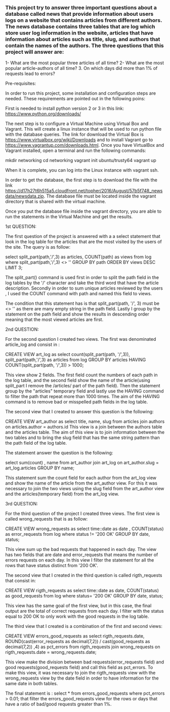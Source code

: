 ### This project try to answer three important questions about a database called news that provide information about users logs on a website that contains articles from different authors. The news database contains three tables that are log which store user log information in the website, articles that have information about articles such as title, slug,  and authors that contain the names of the authors. The three questions that this project will answer are: 

1- What are the most popular three articles of all time?
2- What are the most popular article-authors of all time?
3. On which days did more than 1% of requests lead to errors?

Pre-requisites: 

In order to run this project, some installation and configuration steps are needed. These requirements are pointed out in the following poins:

First is needed to install python version 2 or 3 in this link: https://www.python.org/downloads/

The next step is to configure a Virtual Machine using Virtual Box and Vagrant. This will create a linux instance that will be used to run python file with the database queries. The link for download the Virtual Box is https://www.virtualbox.org/wiki/Downloads and to install Vagrant go to https://www.vagrantup.com/downloads.html. Once you have VirtualBox and Vagrant installed, open a terminal and run the following commands:

mkdir networking
cd networking
vagrant init ubuntu/trusty64
vagrant up

When it is complete, you can log into the Linux instance with vagrant ssh.

In order to get the database, the first step is to download the file with the link https://d17h27t6h515a5.cloudfront.net/topher/2016/August/57b5f748_newsdata/newsdata.zip. The database file must be located inside the vagrant directory that is shared with the virtual machine.

Once you put the database file inside the vagrant directory, you are able to run the statements in the Virtual Machine and get the results.  

1st QUESTION: 

The first question of the project is answered with a a select statement that look in the log table for the articles that are the most visited by the users of the site. The query is as follow: 

  select split_part(path,'/',3) as articles, COUNT(path) as views from log where split_part(path,'/',3) <> '' GROUP BY path ORDER BY views DESC LIMIT 3;

  The split_part() command is used first in order to split the path field in the log tables by the '/' character and take the third word  that have the article description. Secondly in order to sum unique articles reviewed by the users , I used the COUNT command with path and named this field to views. 

  The condition that this statement has is that split_part(path, '/', 3) must be <> '' as there are many empty string in the path field. Lastly I group by the statement on the path field and show the results in descending order meaning that the most viewed articles are first. 

2nd QUESTION: 

For the second question I created two views. The first was denominated article_log and consist in : 

CREATE VIEW art_log as select count(split_part(path, '/',3)), split_part(path,'/',3) as articles from log GROUP BY articles HAVING COUNT(split_part(path, '/',3)) > 1000;
 
This view show 2 fields. The first field count the numbers of each path in the log table, and the second field show the name of the article(using split_part I remove the /articles/ part of the path field). Then the statement group by the "articles" temporary field and lastly use the HAVING command to filter the path that repeat more than 1000 times. The aim of the HAVING command is to remove bad or misspelled path fields in the log table.

The second view that I created to answer this question is the following:

CREATE VIEW art_author as select title, name, slug from articles join authors on articles.author = authors.id 
This view is a join between the authors table and the articles table. The aim of this view is to join information between the two tables and to bring the slug field that has the same string pattern than the path field of the log table.


The statement answer the question is the following: 

select sum(count) , name from art_author join art_log on art_author.slug = art_log.articles GROUP BY name;

This statement sum the count field for each author from the art_log view and show the name of the article from the art_author view. For this it was necessary to join the two views using the slug field from the art_author view and the articles(temporary field) from the art_log view.


3rd QUESTION: 

For the third question of the project I created three views. The first view is called wrong_requests that is as follow: 

  CREATE VIEW wrong_requests as select time::date as date , COUNT(status) as error_requests from log where status != '200 OK' GROUP BY date, status;

  This view sum up the bad requests that happened in each day. The view has two fields that are date and error_requests that means the number of errors requests on each day. In this view I filter the statement for all the rows that have status distinct from '200 OK'.

The second view that I created in the third question is called rigth_requests that consist in:

  CREATE VIEW rigth_requests as select time::date as date, COUNT(status) as good_requests from log where status= '200 OK' GROUP BY date, status;

This view has the same goal of the first view, but in this case, the final output are the total of correct requests from each day. I filter with the status equal to 200 OK to only work with the good requests in the log table. 

The third view that I created is a combination of the first and second views: 

CREATE VIEW errors_good_requests as select rigth_requests.date, ROUND(cast(error_requests as decimal(7,2)) / cast(good_requests as      decimal(7,2)) ,4) as pct_errors from rigth_requests join wrong_requests on rigth_requests.date = wrong_requests.date;

This view make the division between bad requests(error_requests field) and good requests(good_requests field) and call this field as pct_errors. To make this view, it was necessary to join the rigth_requests view with the wrong_requests view by the date field in order to have information for the same date in both tables. 

The final statement is :  select * from errors_good_requests where pct_errors > 0.01; that filter the errors_good_requests view for the rows or days that have a ratio of bad/good requests greater than 1%.



